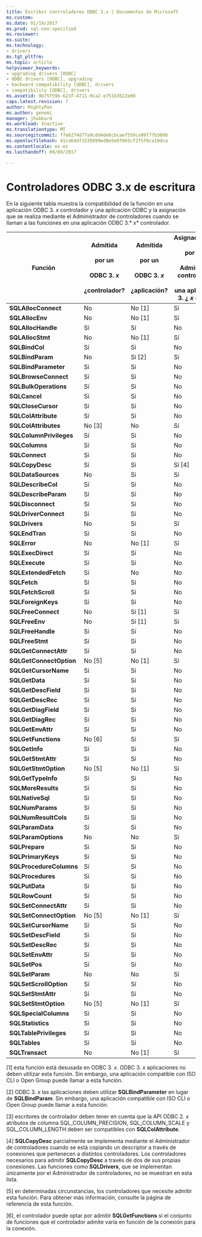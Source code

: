 ```yaml
---
title: Escribir controladores ODBC 3.x | Documentos de Microsoft
ms.custom: 
ms.date: 01/19/2017
ms.prod: sql-non-specified
ms.reviewer: 
ms.suite: 
ms.technology:
- drivers
ms.tgt_pltfrm: 
ms.topic: article
helpviewer_keywords:
- upgrading drivers [ODBC]
- ODBC drivers [ODBC], upgrading
- backward compatibility [ODBC], drivers
- compatibility [ODBC], drivers
ms.assetid: 9b75f59b-623f-4711-9ca2-e751b3622e00
caps.latest.revision: 7
author: MightyPen
ms.author: genemi
manager: jhubbard
ms.workload: Inactive
ms.translationtype: MT
ms.sourcegitcommit: f7e6274d77a9cdd4de6cbcaef559ca99f77b3608
ms.openlocfilehash: 41ca6ddf1535899ed8e5e0f065cf2f5f0ca19dca
ms.contentlocale: es-es
ms.lasthandoff: 09/09/2017

---
```

# <a name="writing-odbc-3x-drivers"></a>Controladores ODBC 3.x de escritura
En la siguiente tabla muestra la compatibilidad de la función en una aplicación ODBC 3. *x* controlador y una aplicación ODBC y la asignación que se realiza mediante el Administrador de controladores cuando se llaman a las funciones en una aplicación ODBC 3.* x* controlador.  
  
|Función|Admitida<br /><br /> por un<br /><br /> ODBC 3. *x*<br /><br /> ¿controlador?|Admitida<br /><br /> por un<br /><br /> ODBC 3. *x*<br /><br /> ¿aplicación?|Asignado/compatible<br /><br /> por ODBC 3. *x*<br /><br /> Administrador de controladores para<br /><br /> una aplicación ODBC 3. ¿ *x* controlador?|  
|--------------|----------------------------------------------------|---------------------------------------------------------|---------------------------------------------------------------------------------------------|  
|**SQLAllocConnect**|No|No [1]|Sí|  
|**SQLAllocEnv**|No|No [1]|Sí|  
|**SQLAllocHandle**|Sí|Sí|No|  
|**SQLAllocStmt**|No|No [1]|Sí|  
|**SQLBindCol**|Sí|Sí|No|  
|**SQLBindParam**|No|Sí [2]|Sí|  
|**SQLBindParameter**|Sí|Sí|No|  
|**SQLBrowseConnect**|Sí|Sí|No|  
|**SQLBulkOperations**|Sí|Sí|No|  
|**SQLCancel**|Sí|Sí|No|  
|**SQLCloseCursor**|Sí|Sí|No|  
|**SQLColAttribute**|Sí|Sí|No|  
|**SQLColAttributes**|No [3]|No|Sí|  
|**SQLColumnPrivileges**|Sí|Sí|No|  
|**SQLColumns**|Sí|Sí|No|  
|**SQLConnect**|Sí|Sí|No|  
|**SQLCopyDesc**|Sí|Sí|Sí [4]|  
|**SQLDataSources**|No|Sí|Sí|  
|**SQLDescribeCol**|Sí|Sí|No|  
|**SQLDescribeParam**|Sí|Sí|No|  
|**SQLDisconnect**|Sí|Sí|No|  
|**SQLDriverConnect**|Sí|Sí|No|  
|**SQLDrivers**|No|Sí|Sí|  
|**SQLEndTran**|Sí|Sí|No|  
|**SQLError**|No|No [1]|Sí|  
|**SQLExecDirect**|Sí|Sí|No|  
|**SQLExecute**|Sí|Sí|No|  
|**SQLExtendedFetch**|Sí|No|No|  
|**SQLFetch**|Sí|Sí|No|  
|**SQLFetchScroll**|Sí|Sí|No|  
|**SQLForeignKeys**|Sí|Sí|No|  
|**SQLFreeConnect**|No|Sí [1]|Sí|  
|**SQLFreeEnv**|No|Sí [1]|Sí|  
|**SQLFreeHandle**|Sí|Sí|No|  
|**SQLFreeStmt**|Sí|Sí|No|  
|**SQLGetConnectAttr**|Sí|Sí|No|  
|**SQLGetConnectOption**|No [5]|No [1]|Sí|  
|**SQLGetCursorName**|Sí|Sí|No|  
|**SQLGetData**|Sí|Sí|No|  
|**SQLGetDescField**|Sí|Sí|No|  
|**SQLGetDescRec**|Sí|Sí|No|  
|**SQLGetDiagField**|Sí|Sí|No|  
|**SQLGetDiagRec**|Sí|Sí|No|  
|**SQLGetEnvAttr**|Sí|Sí|No|  
|**SQLGetFunctions**|No [6]|Sí|Sí|  
|**SQLGetInfo**|Sí|Sí|No|  
|**SQLGetStmtAttr**|Sí|Sí|No|  
|**SQLGetStmtOption**|No [5]|No [1]|Sí|  
|**SQLGetTypeInfo**|Sí|Sí|No|  
|**SQLMoreResults**|Sí|Sí|No|  
|**SQLNativeSql**|Sí|Sí|No|  
|**SQLNumParams**|Sí|Sí|No|  
|**SQLNumResultCols**|Sí|Sí|No|  
|**SQLParamData**|Sí|Sí|No|  
|**SQLParamOptions**|No|No|Sí|  
|**SQLPrepare**|Sí|Sí|No|  
|**SQLPrimaryKeys**|Sí|Sí|No|  
|**SQLProcedureColumns**|Sí|Sí|No|  
|**SQLProcedures**|Sí|Sí|No|  
|**SQLPutData**|Sí|Sí|No|  
|**SQLRowCount**|Sí|Sí|No|  
|**SQLSetConnectAttr**|Sí|Sí|No|  
|**SQLSetConnectOption**|No [5]|No [1]|Sí|  
|**SQLSetCursorName**|Sí|Sí|No|  
|**SQLSetDescField**|Sí|Sí|No|  
|**SQLSetDescRec**|Sí|Sí|No|  
|**SQLSetEnvAttr**|Sí|Sí|No|  
|**SQLSetPos**|Sí|Sí|No|  
|**SQLSetParam**|No|No|Sí|  
|**SQLSetScrollOption**|Sí|Sí|No|  
|**SQLSetStmtAttr**|Sí|Sí|No|  
|**SQLSetStmtOption**|No [5]|No [1]|Sí|  
|**SQLSpecialColumns**|Sí|Sí|No|  
|**SQLStatistics**|Sí|Sí|No|  
|**SQLTablePrivileges**|Sí|Sí|No|  
|**SQLTables**|Sí|Sí|No|  
|**SQLTransact**|No|No [1]|Sí|  
  
 [1] esta función está desusada en ODBC 3. *x*. ODBC 3. *x* aplicaciones no deben utilizar esta función. Sin embargo, una aplicación compatible con ISO CLI o Open Group puede llamar a esta función.  
  
 [2] ODBC 3. *x* las aplicaciones deben utilizar **SQLBindParameter** en lugar de **SQLBindParam**. Sin embargo, una aplicación compatible con ISO CLI o Open Group puede llamar a esta función.  
  
 [3] escritores de controlador deben tener en cuenta que la API ODBC 2. *x* atributos de columna SQL_COLUMN_PRECISION, SQL_COLUMN_SCALE y SQL_COLUMN_LENGTH deben ser compatibles con **SQLColAttribute**.  
  
 [4] **SQLCopyDesc** parcialmente se implementa mediante el Administrador de controladores cuando se está copiando un descriptor a través de conexiones que pertenecen a distintos controladores. Los controladores necesarios para admitir **SQLCopyDesc** a través de dos de sus propias conexiones. Las funciones como **SQLDrivers**, que se implementan únicamente por el Administrador de controladores, no se muestran en esta lista.  
  
 [5] en determinadas circunstancias, los controladores que necesite admitir esta función. Para obtener más información, consulte la página de referencia de esta función.  
  
 [6], el controlador puede optar por admitir **SQLGetFunctions** si el conjunto de funciones que el controlador admite varía en función de la conexión para la conexión.

